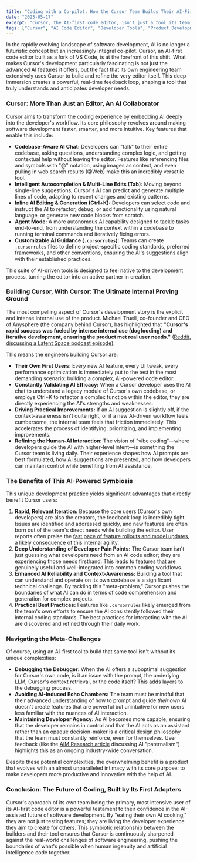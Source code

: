```yaml
---
title: "Coding with a Co-pilot: How the Cursor Team Builds Their AI-First Editor by Using It"
date: "2025-05-17"
excerpt: "Cursor, the AI-first code editor, isn't just a tool its team builds; it's the environment they build *in*. Discover how the developers at Cursor leverage their own AI-powered features daily, creating a uniquely powerful feedback loop that accelerates innovation and refines the future of coding."
tags: ["Cursor", "AI Code Editor", "Developer Tools", "Product Development", "Internal Innovation", "Software Development Lifecycle", "AI-Assisted Development", "Customer Zero", "VS Code"]
---
```


In the rapidly evolving landscape of software development, AI is no longer a futuristic concept but an increasingly integral co-pilot. Cursor, an AI-first code editor built as a fork of VS Code, is at the forefront of this shift. What makes Cursor's development particularly fascinating is not just the advanced AI features it offers, but the fact that its own engineering team extensively uses Cursor to build and refine the very editor itself. This deep immersion creates a powerful, real-time feedback loop, shaping a tool that truly understands and anticipates developer needs.

### Cursor: More Than Just an Editor, An AI Collaborator

Cursor aims to transform the coding experience by embedding AI deeply into the developer's workflow. Its core philosophy revolves around making software development faster, smarter, and more intuitive. Key features that enable this include:

* **Codebase-Aware AI Chat:** Developers can "talk" to their entire codebase, asking questions, understanding complex logic, and getting contextual help without leaving the editor. Features like referencing files and symbols with "@" notation, using images as context, and even pulling in web search results (@Web) make this an incredibly versatile tool.
* **Intelligent Autocompletion & Multi-Line Edits (Tab):** Moving beyond single-line suggestions, Cursor's AI can predict and generate multiple lines of code, adapting to recent changes and existing patterns.
* **Inline AI Editing & Generation (Ctrl+K):** Developers can select code and instruct the AI to refactor, debug, or add functionality using natural language, or generate new code blocks from scratch.
* **Agent Mode:** A more autonomous AI capability designed to tackle tasks end-to-end, from understanding the context within a codebase to running terminal commands and iteratively fixing errors.
* **Customizable AI Guidance (`.cursorrules`):** Teams can create `.cursorrules` files to define project-specific coding standards, preferred frameworks, and other conventions, ensuring the AI's suggestions align with their established practices.

This suite of AI-driven tools is designed to feel native to the development process, turning the editor into an active partner in creation.

### Building Cursor, With Cursor: The Ultimate Internal Proving Ground

The most compelling aspect of Cursor's development story is the explicit and intense internal use of the product. Michael Truell, co-founder and CEO of Anysphere (the company behind Cursor), has highlighted that **"Cursor's rapid success was fueled by intense internal use (dogfooding) and iterative development, ensuring the product met real user needs."** ([Reddit, discussing a Latent Space podcast episode](https://www.reddit.com/r/cursor/comments/1kc7sdt/cursors_early_pivot_rapid_growth_lessons_on/)).

This means the engineers building Cursor are:

* **Their Own First Users:** Every new AI feature, every UI tweak, every performance optimization is immediately put to the test in the most demanding scenario: building a complex, AI-powered code editor.
* **Constantly Validating AI Efficacy:** When a Cursor developer uses the AI chat to understand a legacy module of Cursor's own codebase, or employs Ctrl+K to refactor a complex function within the editor, they are directly experiencing the AI's strengths and weaknesses.
* **Driving Practical Improvements:** If an AI suggestion is slightly off, if the context-awareness isn't quite right, or if a new AI-driven workflow feels cumbersome, the internal team feels that friction immediately. This accelerates the process of identifying, prioritizing, and implementing improvements.
* **Refining the Human-AI Interaction:** The vision of "vibe coding"—where developers guide the AI with higher-level intent—is something the Cursor team is living daily. Their experience shapes how AI prompts are best formulated, how AI suggestions are presented, and how developers can maintain control while benefiting from AI assistance.

### The Benefits of This AI-Powered Symbiosis

This unique development practice yields significant advantages that directly benefit Cursor users:

1.  **Rapid, Relevant Iteration:** Because the core users (Cursor's own developers) are also the creators, the feedback loop is incredibly tight. Issues are identified and addressed quickly, and new features are often born out of the team's direct needs while building the editor. User reports often praise the [fast pace of feature rollouts and model updates](https://forum.cursor.com/t/thank-you-cursor-team-unbeatable-value-for-developers/82502), a likely consequence of this internal agility.
2.  **Deep Understanding of Developer Pain Points:** The Cursor team isn't just guessing what developers need from an AI code editor; they are experiencing those needs firsthand. This leads to features that are genuinely useful and well-integrated into common coding workflows.
3.  **Enhanced AI Reliability and Context-Awareness:** Building a tool that can understand and operate on its own codebase is a significant technical challenge. By tackling this "meta-problem," Cursor pushes the boundaries of what AI can do in terms of code comprehension and generation for complex projects.
4.  **Practical Best Practices:** Features like `.cursorrules` likely emerged from the team's own efforts to ensure the AI consistently followed their internal coding standards. The best practices for interacting with the AI are discovered and refined through their daily work.

### Navigating the Meta-Challenges

Of course, using an AI-first tool to build that same tool isn't without its unique complexities:

* **Debugging the Debugger:** When the AI offers a suboptimal suggestion for Cursor's own code, is it an issue with the prompt, the underlying LLM, Cursor's context retrieval, or the code itself? This adds layers to the debugging process.
* **Avoiding AI-Induced Echo Chambers:** The team must be mindful that their advanced understanding of how to prompt and guide *their own* AI doesn't create features that are powerful but unintuitive for new users less familiar with the nuances of AI interaction.
* **Maintaining Developer Agency:** As AI becomes more capable, ensuring that the developer remains in control and that the AI acts as an assistant rather than an opaque decision-maker is a critical design philosophy that the team must constantly reinforce, even for themselves. User feedback (like the [AIM Research article](https://aimresearch.co/market-industry/cursor-thinks-youre-getting-too-dependent-on-ai) discussing AI "paternalism") highlights this as an ongoing industry-wide conversation.

Despite these potential complexities, the overwhelming benefit is a product that evolves with an almost unparalleled intimacy with its core purpose: to make developers more productive and innovative with the help of AI.

### Conclusion: The Future of Coding, Built by Its First Adopters

Cursor's approach of its own team being the primary, most intensive user of its AI-first code editor is a powerful testament to their confidence in the AI-assisted future of software development. By "eating their own AI cooking," they are not just testing features; they are living the developer experience they aim to create for others. This symbiotic relationship between the builders and their tool ensures that Cursor is continuously sharpened against the real-world challenges of software engineering, pushing the boundaries of what's possible when human ingenuity and artificial intelligence code together.